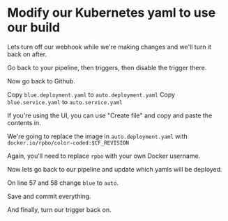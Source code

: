 # Modify our Kubernetes yaml to use our build

Lets turn off our webhook while we're making changes and we'll turn it back on after. 

Go back to your pipeline, then triggers, then disable the trigger there.

Now go back to Github.

Copy `blue.deployment.yaml` to `auto.deployment.yaml` 
Copy `blue.service.yaml` to `auto.service.yaml`

If you're using the UI, you can use "Create file" and copy and paste the contents in. 

We're going to replace the image in `auto.deployment.yaml` with `docker.io/rpbo/color-coded:$CF_REVISION`

Again, you'll need to replace `rpbo` with your own Docker username.


Now lets go back to our pipeline and update which yamls will be deployed. 

On line 57 and 58 change `blue` to `auto`.

Save and commit everything.

And finally, turn our trigger back on. 